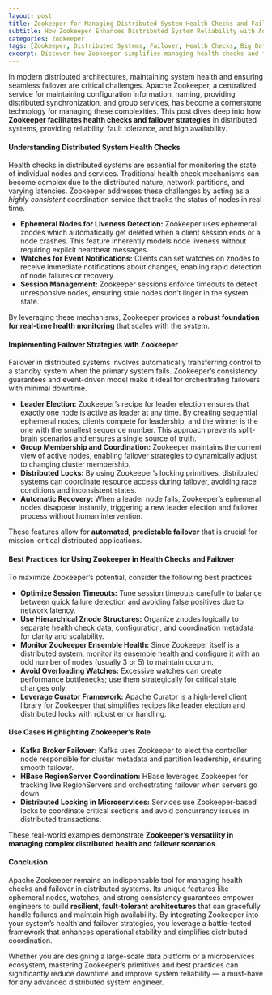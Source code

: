 ```yaml
---
layout: post
title: Zookeeper for Managing Distributed System Health Checks and Failover Strategies
subtitle: How Zookeeper Enhances Distributed System Reliability with Advanced Health Checks and Failover Mechanisms
categories: Zookeeper
tags: [Zookeeper, Distributed Systems, Failover, Health Checks, Big Data, Cluster Management, High Availability]
excerpt: Discover how Zookeeper simplifies managing health checks and failover strategies in distributed systems, ensuring high availability and fault tolerance for complex applications.
---
```

In modern distributed architectures, maintaining system health and ensuring seamless failover are critical challenges. Apache Zookeeper, a centralized service for maintaining configuration information, naming, providing distributed synchronization, and group services, has become a cornerstone technology for managing these complexities. This post dives deep into how **Zookeeper facilitates health checks and failover strategies** in distributed systems, providing reliability, fault tolerance, and high availability.

#### Understanding Distributed System Health Checks

Health checks in distributed systems are essential for monitoring the state of individual nodes and services. Traditional health check mechanisms can become complex due to the distributed nature, network partitions, and varying latencies. Zookeeper addresses these challenges by acting as a *highly consistent* coordination service that tracks the status of nodes in real time.

- **Ephemeral Nodes for Liveness Detection:** Zookeeper uses ephemeral znodes which automatically get deleted when a client session ends or a node crashes. This feature inherently models node liveness without requiring explicit heartbeat messages.
- **Watches for Event Notifications:** Clients can set watches on znodes to receive immediate notifications about changes, enabling rapid detection of node failures or recovery.
- **Session Management:** Zookeeper sessions enforce timeouts to detect unresponsive nodes, ensuring stale nodes don’t linger in the system state.

By leveraging these mechanisms, Zookeeper provides a **robust foundation for real-time health monitoring** that scales with the system.

#### Implementing Failover Strategies with Zookeeper

Failover in distributed systems involves automatically transferring control to a standby system when the primary system fails. Zookeeper’s consistency guarantees and event-driven model make it ideal for orchestrating failovers with minimal downtime.

- **Leader Election:** Zookeeper’s recipe for leader election ensures that exactly one node is active as leader at any time. By creating sequential ephemeral nodes, clients compete for leadership, and the winner is the one with the smallest sequence number. This approach prevents split-brain scenarios and ensures a single source of truth.
- **Group Membership and Coordination:** Zookeeper maintains the current view of active nodes, enabling failover strategies to dynamically adjust to changing cluster membership.
- **Distributed Locks:** By using Zookeeper’s locking primitives, distributed systems can coordinate resource access during failover, avoiding race conditions and inconsistent states.
- **Automatic Recovery:** When a leader node fails, Zookeeper’s ephemeral nodes disappear instantly, triggering a new leader election and failover process without human intervention.

These features allow for **automated, predictable failover** that is crucial for mission-critical distributed applications.

#### Best Practices for Using Zookeeper in Health Checks and Failover

To maximize Zookeeper’s potential, consider the following best practices:

- **Optimize Session Timeouts:** Tune session timeouts carefully to balance between quick failure detection and avoiding false positives due to network latency.
- **Use Hierarchical Znode Structures:** Organize znodes logically to separate health check data, configuration, and coordination metadata for clarity and scalability.
- **Monitor Zookeeper Ensemble Health:** Since Zookeeper itself is a distributed system, monitor its ensemble health and configure it with an odd number of nodes (usually 3 or 5) to maintain quorum.
- **Avoid Overloading Watches:** Excessive watches can create performance bottlenecks; use them strategically for critical state changes only.
- **Leverage Curator Framework:** Apache Curator is a high-level client library for Zookeeper that simplifies recipes like leader election and distributed locks with robust error handling.

#### Use Cases Highlighting Zookeeper’s Role

- **Kafka Broker Failover:** Kafka uses Zookeeper to elect the controller node responsible for cluster metadata and partition leadership, ensuring smooth failover.
- **HBase RegionServer Coordination:** HBase leverages Zookeeper for tracking live RegionServers and orchestrating failover when servers go down.
- **Distributed Locking in Microservices:** Services use Zookeeper-based locks to coordinate critical sections and avoid concurrency issues in distributed transactions.

These real-world examples demonstrate **Zookeeper’s versatility in managing complex distributed health and failover scenarios**.

#### Conclusion

Apache Zookeeper remains an indispensable tool for managing health checks and failover in distributed systems. Its unique features like ephemeral nodes, watches, and strong consistency guarantees empower engineers to build **resilient, fault-tolerant architectures** that can gracefully handle failures and maintain high availability. By integrating Zookeeper into your system’s health and failover strategies, you leverage a battle-tested framework that enhances operational stability and simplifies distributed coordination.

Whether you are designing a large-scale data platform or a microservices ecosystem, mastering Zookeeper’s primitives and best practices can significantly reduce downtime and improve system reliability — a must-have for any advanced distributed system engineer.
